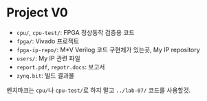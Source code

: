 Project V0
========
- `cpu/`, `cpu-test/`: FPGA 정상동작 검증용 코드
- `fpga/`: Vivado 프로젝트
- `fpga-ip-repo/`: M*V Verilog 코드 구현체가 있는곳, My IP repository
- `users/`: My IP 관련 파일
- `report.pdf`, `repotr.docs`: 보고서
- `zynq.bit`: 빌드 결과물

벤치마크는 `cpu/`나 `cpu-test/`로 하지 말고 `../lab-07/` 코드를 사용할것.
